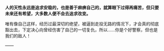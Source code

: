**人的天性永远是追求安稳的，也是善于麻痹自己的，就算眼下过得再痛苦，但只要未来还有希望，大多数人便不会去追求改变。**

唯有像自己这样，经历过最深切的绝望，被逼到走投无路的情况下，才会真的彻底豁出去，下定决心向曾经伤害了自己的一切复仇，所以……你是个好警察，但也是我们的敌人！

——

